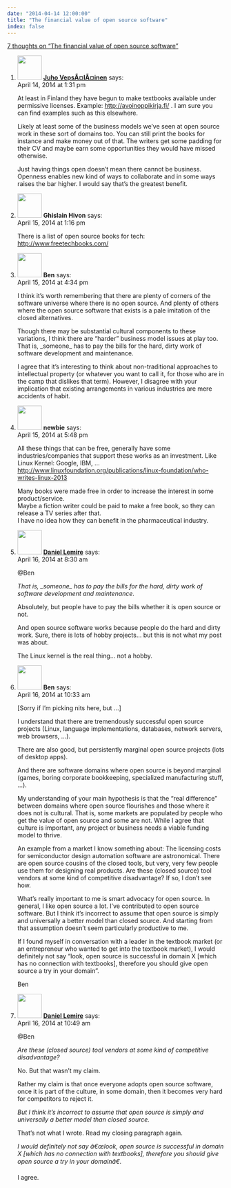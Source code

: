 ```yaml
---
date: "2014-04-14 12:00:00"
title: "The financial value of open source software"
index: false
---
```


[7 thoughts on &ldquo;The financial value of open source software&rdquo;](/lemire/blog/2014/04-14-the-financial-value-of-open-source-software)

<ol class="comment-list">
<li id="comment-117149" class="comment even thread-even depth-1">
<div class="comment-author vcard">
<img alt src="https://secure.gravatar.com/avatar/b26ec3c2769168c2cbc64cc3df9cdd9c?s=56&#038;d=mm&#038;r=g" srcset="https://secure.gravatar.com/avatar/b26ec3c2769168c2cbc64cc3df9cdd9c?s=112&#038;d=mm&#038;r=g 2x" class="avatar avatar-56 photo" height="56" width="56" decoding="async" /> <b class="fn"><a href="http://www.nixtu.info" class="url" rel="ugc external nofollow">Juho VepsÃ¤lÃ¤inen</a></b> <span class="says">says:</span> </div>
<div class="comment-metadata"><time datetime="2014-04-14T13:31:22+00:00">April 14, 2014 at 1:31 pm</time></a> </div>
<div class="comment-content">
<p>At least in Finland they have begun to make textbooks available under permissive licenses. Example: <a href="http://avoinoppikirja.fi/" rel="nofollow ugc">http://avoinoppikirja.fi/</a> . I am sure you can find examples such as this elsewhere.</p>
<p>Likely at least some of the business models we&rsquo;ve seen at open source work in these sort of domains too. You can still print the books for instance and make money out of that. The writers get some padding for their CV and maybe earn some opportunities they would have missed otherwise.</p>
<p>Just having things open doesn&rsquo;t mean there cannot be business. Openness enables new kind of ways to collaborate and in some ways raises the bar higher. I would say that&rsquo;s the greatest benefit.</p>
</div>
</li>
<li id="comment-117395" class="comment odd alt thread-odd thread-alt depth-1">
<div class="comment-author vcard">
<img alt src="https://secure.gravatar.com/avatar/e06b74551064134c79f5eb2be24e8a00?s=56&#038;d=mm&#038;r=g" srcset="https://secure.gravatar.com/avatar/e06b74551064134c79f5eb2be24e8a00?s=112&#038;d=mm&#038;r=g 2x" class="avatar avatar-56 photo" height="56" width="56" decoding="async" /> <b class="fn">Ghislain Hivon</b> <span class="says">says:</span> </div>
<div class="comment-metadata"><time datetime="2014-04-15T13:16:00+00:00">April 15, 2014 at 1:16 pm</time></a> </div>
<div class="comment-content">
<p>There is a list of open source books for tech:<br/>
<a href="http://www.freetechbooks.com/" rel="nofollow ugc">http://www.freetechbooks.com/</a></p>
</div>
</li>
<li id="comment-117425" class="comment even thread-even depth-1">
<div class="comment-author vcard">
<img alt src="https://secure.gravatar.com/avatar/648cbb3135d4aa4ca7fc2a7849d7acd2?s=56&#038;d=mm&#038;r=g" srcset="https://secure.gravatar.com/avatar/648cbb3135d4aa4ca7fc2a7849d7acd2?s=112&#038;d=mm&#038;r=g 2x" class="avatar avatar-56 photo" height="56" width="56" loading="lazy" decoding="async" /> <b class="fn">Ben</b> <span class="says">says:</span> </div>
<div class="comment-metadata"><time datetime="2014-04-15T16:34:44+00:00">April 15, 2014 at 4:34 pm</time></a> </div>
<div class="comment-content">
<p>I think it&rsquo;s worth remembering that there are plenty of corners of the software universe where there is no open source. And plenty of others where the open source software that exists is a pale imitation of the closed alternatives.</p>
<p>Though there may be substantial cultural components to these variations, I think there are &ldquo;harder&rdquo; business model issues at play too. That is, _someone_ has to pay the bills for the hard, dirty work of software development and maintenance.</p>
<p>I agree that it&rsquo;s interesting to think about non-traditional approaches to intellectual property (or whatever you want to call it, for those who are in the camp that dislikes that term). However, I disagree with your implication that existing arrangements in various industries are mere accidents of habit.</p>
</div>
</li>
<li id="comment-117437" class="comment odd alt thread-odd thread-alt depth-1">
<div class="comment-author vcard">
<img alt src="https://secure.gravatar.com/avatar/1dddc4b6c57e369dab7ad1d2e262dab7?s=56&#038;d=mm&#038;r=g" srcset="https://secure.gravatar.com/avatar/1dddc4b6c57e369dab7ad1d2e262dab7?s=112&#038;d=mm&#038;r=g 2x" class="avatar avatar-56 photo" height="56" width="56" loading="lazy" decoding="async" /> <b class="fn">newbie</b> <span class="says">says:</span> </div>
<div class="comment-metadata"><time datetime="2014-04-15T17:48:40+00:00">April 15, 2014 at 5:48 pm</time></a> </div>
<div class="comment-content">
<p>All these things that can be free, generally have some industries/companies that support these works as an investment. Like Linux Kernel: Google, IBM, &#8230;<br/>
<a href="http://www.linuxfoundation.org/publications/linux-foundation/who-writes-linux-2013" rel="nofollow ugc">http://www.linuxfoundation.org/publications/linux-foundation/who-writes-linux-2013</a></p>
<p>Many books were made free in order to increase the interest in some product/service.<br/>
Maybe a fiction writer could be paid to make a free book, so they can release a TV series after that.<br/>
I have no idea how they can benefit in the pharmaceutical industry.</p>
</div>
</li>
<li id="comment-117613" class="comment byuser comment-author-lemire bypostauthor even thread-even depth-1">
<div class="comment-author vcard">
<img alt src="https://secure.gravatar.com/avatar/2ca999bef9535950f5b84281a4dab006?s=56&#038;d=mm&#038;r=g" srcset="https://secure.gravatar.com/avatar/2ca999bef9535950f5b84281a4dab006?s=112&#038;d=mm&#038;r=g 2x" class="avatar avatar-56 photo" height="56" width="56" loading="lazy" decoding="async" /> <b class="fn"><a href="https://lemire.me/en/" class="url" rel="ugc">Daniel Lemire</a></b> <span class="says">says:</span> </div>
<div class="comment-metadata"><time datetime="2014-04-16T08:30:39+00:00">April 16, 2014 at 8:30 am</time></a> </div>
<div class="comment-content">
<p>@Ben</p>
<p><em>That is, _someone_ has to pay the bills for the hard, dirty work of software development and maintenance.</em></p>
<p>Absolutely, but people have to pay the bills whether it is open source or not.</p>
<p>And open source software works because people do the hard and dirty work. Sure, there is lots of hobby projects&#8230; but this is not what my post was about.</p>
<p>The Linux kernel is the real thing&#8230; not a hobby.</p>
</div>
</li>
<li id="comment-117632" class="comment odd alt thread-odd thread-alt depth-1">
<div class="comment-author vcard">
<img alt src="https://secure.gravatar.com/avatar/648cbb3135d4aa4ca7fc2a7849d7acd2?s=56&#038;d=mm&#038;r=g" srcset="https://secure.gravatar.com/avatar/648cbb3135d4aa4ca7fc2a7849d7acd2?s=112&#038;d=mm&#038;r=g 2x" class="avatar avatar-56 photo" height="56" width="56" loading="lazy" decoding="async" /> <b class="fn">Ben</b> <span class="says">says:</span> </div>
<div class="comment-metadata"><time datetime="2014-04-16T10:33:14+00:00">April 16, 2014 at 10:33 am</time></a> </div>
<div class="comment-content">
<p>[Sorry if I&rsquo;m picking nits here, but &#8230;]</p>
<p>I understand that there are tremendously successful open source projects (Linux, language implementations, databases, network servers, web browsers, &#8230;).</p>
<p>There are also good, but persistently marginal open source projects (lots of desktop apps).</p>
<p>And there are software domains where open source is beyond marginal (games, boring corporate bookkeeping, specialized manufacturing stuff, &#8230;).</p>
<p>My understanding of your main hypothesis is that the &ldquo;real difference&rdquo; between domains where open source flourishes and those where it does not is cultural. That is, some markets are populated by people who get the value of open source and some are not. While I agree that culture is important, any project or business needs a viable funding model to thrive.</p>
<p>An example from a market I know something about: The licensing costs for semiconductor design automation software are astronomical. There are open source cousins of the closed tools, but very, very few people use them for designing real products. Are these (closed source) tool vendors at some kind of competitive disadvantage? If so, I don&rsquo;t see how.</p>
<p>What&rsquo;s really important to me is smart advocacy for open source. In general, I like open source a lot. I&rsquo;ve contributed to open source software. But I think it&rsquo;s incorrect to assume that open source is simply and universally a better model than closed source. And starting from that assumption doesn&rsquo;t seem particularly productive to me.</p>
<p>If I found myself in conversation with a leader in the textbook market (or an entrepreneur who wanted to get into the textbook market), I would definitely not say &ldquo;look, open source is successful in domain X [which has no connection with textbooks], therefore you should give open source a try in your domain&rdquo;.</p>
<p>Ben</p>
</div>
</li>
<li id="comment-117636" class="comment byuser comment-author-lemire bypostauthor even thread-even depth-1">
<div class="comment-author vcard">
<img alt src="https://secure.gravatar.com/avatar/2ca999bef9535950f5b84281a4dab006?s=56&#038;d=mm&#038;r=g" srcset="https://secure.gravatar.com/avatar/2ca999bef9535950f5b84281a4dab006?s=112&#038;d=mm&#038;r=g 2x" class="avatar avatar-56 photo" height="56" width="56" loading="lazy" decoding="async" /> <b class="fn"><a href="https://lemire.me/en/" class="url" rel="ugc">Daniel Lemire</a></b> <span class="says">says:</span> </div>
<div class="comment-metadata"><time datetime="2014-04-16T10:49:42+00:00">April 16, 2014 at 10:49 am</time></a> </div>
<div class="comment-content">
<p>@Ben</p>
<p><em>Are these (closed source) tool vendors at some kind of competitive disadvantage?</em></p>
<p>No. But that wasn&rsquo;t my claim.</p>
<p>Rather my claim is that once everyone adopts open source software, once it is part of the culture, in some domain, then it becomes very hard for competitors to reject it. </p>
<p><em>But I think it&rsquo;s incorrect to assume that open source is simply and universally a better model than closed source.</em></p>
<p>That&rsquo;s not what I wrote. Read my closing paragraph again.</p>
<p><em>I would definitely not say â€œlook, open source is successful in domain X [which has no connection with textbooks], therefore you should give open source a try in your domainâ€.</em></p>
<p>I agree.</p>
</div>
</li>
</ol>
